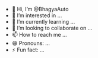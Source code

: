 - 👋 Hi, I’m @BhagyaAuto
- 👀 I’m interested in ...
- 🌱 I’m currently learning ...
- 💞️ I’m looking to collaborate on ...
- 📫 How to reach me ...
- 😄 Pronouns: ...
- ⚡ Fun fact: ...

<!---
BhagyaAuto/BhagyaAuto is a ✨ special ✨ repository because its `README.md` (this file) appears on your GitHub profile.
You can click the Preview link to take a look at your changes.
--->
